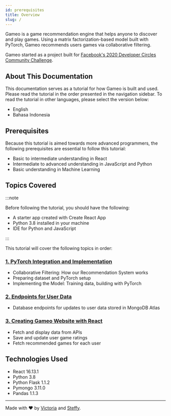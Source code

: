 ```yaml
---
id: prerequisites
title: Overview
slug: /
---
```


Gameo is a game recommendation engine that helps anyone to discover and play games. Using a matrix factorization-based model built with PyTorch, Gameo recommends users games via collaborative filtering.

Gameo started as a project built for [Facebook's 2020 Developer Circles Community Challenge](https://developercircles2020.devpost.com/?utm_source=social-facebook&utm_medium=devc&utm_campaign=organic&utm_content=post-url&utm_offering=business-tools&utm_product=DevC-CommunityChallenge-Launch_09102020&utm_event=2020DevCCommunityChallengeLaunch&eventSource=OrganicSocialDevC).

## About This Documentation

This documentation serves as a tutorial for how Gameo is built and used. Please read the tutorial in the order presented in the navigation sidebar. To read the tutorial in other languages, please select the version below:

- English
- Bahasa Indonesia

## Prerequisites

Because this tutorial is aimed towards more advanced programmers, the following prerequisites are essential to follow this tutorial:

- Basic to intermediate understanding in React
- Intermediate to advanced understanding in JavaScript and Python
- Basic understanding in Machine Learning

## Topics Covered

:::note

Before following the tutorial, you should have the following:

- A starter app created with Create React App
- Python 3.8 installed in your machine
- IDE for Python and JavaScript

:::

This tutorial will cover the following topics in order:

### [1. PyTorch Integration and Implementation](collab.md)

- Collaborative Filtering: How our Recommendation System works
- Preparing dataset and PyTorch setup
- Implementing the Model: Training data, building with PyTorch

### [2. Endpoints for User Data](endpoint-summary.md)

- Database endpoints for updates to user data stored in MongoDB Atlas

### [3. Creating Gameo Website with React](api-usage)

- Fetch and display data from APIs
- Save and update user game ratings
- Fetch recommended games for each user

## Technologies Used

- React 16.13.1
- Python 3.8
- Python Flask 1.1.2
- Pymongo 3.11.0
- Pandas 1.1.3

---

Made with ❤️ by [Victoria](https://github.com/victoria-lo) and [Steffy](https://github.com/steffy-lo).
